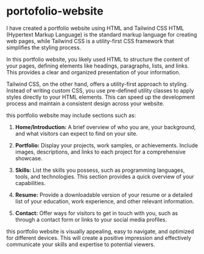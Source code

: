 # portofolio-website
I have created a portfolio website using HTML and Tailwind CSS
HTML (Hypertext Markup Language) is the standard markup language for creating web pages, while Tailwind CSS is a utility-first CSS framework that simplifies the styling process.

In this portfolio website, you likely used HTML to structure the content of your pages, defining elements like headings, paragraphs, lists, and links. This provides a clear and organized presentation of your information.

Tailwind CSS, on the other hand, offers a utility-first approach to styling. Instead of writing custom CSS, you use pre-defined utility classes to apply styles directly to your HTML elements. This can speed up the development process and maintain a consistent design across your website.

this portfolio website may include sections such as:

1. **Home/Introduction:** A brief overview of who you are, your background, and what visitors can expect to find on your site.

2. **Portfolio:** Display your projects, work samples, or achievements. Include images, descriptions, and links to each project for a comprehensive showcase.

3. **Skills:** List the skills you possess, such as programming languages, tools, and technologies. This section provides a quick overview of your capabilities.

4. **Resume:** Provide a downloadable version of your resume or a detailed list of your education, work experience, and other relevant information.

5. **Contact:** Offer ways for visitors to get in touch with you, such as through a contact form or links to your social media profiles.

this portfolio website is visually appealing, easy to navigate, and optimized for different devices. This will create a positive impression and effectively communicate your skills and expertise to potential viewers.
